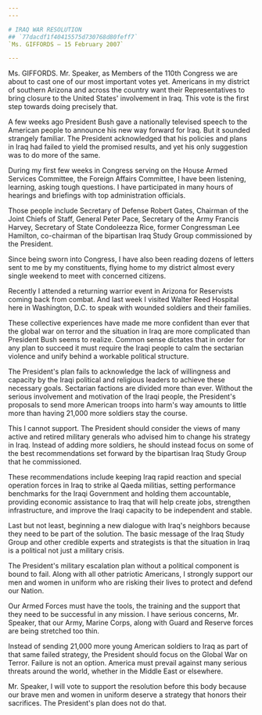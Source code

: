 ```yaml
---
---

# IRAQ WAR RESOLUTION
## `77dacdf1f40415575d730768d80feff7`
`Ms. GIFFORDS — 15 February 2007`

---
```



Ms. GIFFORDS. Mr. Speaker, as Members of the 110th Congress we are 
about to cast one of our most important votes yet. Americans in my 
district of southern Arizona and across the country want their 
Representatives to bring closure to the United States' involvement in 
Iraq. This vote is the first step towards doing precisely that.

A few weeks ago President Bush gave a nationally televised speech to 
the American people to announce his new way forward for Iraq. But it 
sounded strangely familiar. The President acknowledged that his 
policies and plans in Iraq had failed to yield the promised results, 
and yet his only suggestion was to do more of the same.

During my first few weeks in Congress serving on the House Armed 
Services Committee, the Foreign Affairs Committee, I have been 
listening, learning, asking tough questions. I have participated in 
many hours of hearings and briefings with top administration officials.

Those people include Secretary of Defense Robert Gates, Chairman of 
the Joint Chiefs of Staff, General Peter Pace, Secretary of the Army 
Francis Harvey, Secretary of State Condoleezza Rice, former Congressman 
Lee Hamilton, co-chairman of the bipartisan Iraq Study Group 
commissioned by the President.

Since being sworn into Congress, I have also been reading dozens of 
letters sent to me by my constituents, flying home to my district 
almost every single weekend to meet with concerned citizens.

Recently I attended a returning warrior event in Arizona for 
Reservists coming back from combat. And last week I visited Walter Reed 
Hospital here in Washington, D.C. to speak with wounded soldiers and 
their families.

These collective experiences have made me more confident than ever 
that the global war on terror and the situation in Iraq are more 
complicated than President Bush seems to realize. Common sense dictates 
that in order for any plan to succeed it must require the Iraqi people 
to calm the sectarian violence and unify behind a workable political 
structure.

The President's plan fails to acknowledge the lack of willingness and 
capacity by the Iraqi political and religious leaders to achieve these 
necessary goals. Sectarian factions are divided more than ever. Without 
the serious involvement and motivation of the Iraqi people, the 
President's proposals to send more American troops into harm's way 
amounts to little more than having 21,000 more soldiers stay the 
course.

This I cannot support. The President should consider the views of 
many active and retired military generals who advised him to change his 
strategy in Iraq. Instead of adding more soldiers, he should instead 
focus on some of the best recommendations set forward by the bipartisan 
Iraq Study Group that he commissioned.

These recommendations include keeping Iraq rapid reaction and special 
operation forces in Iraq to strike al Qaeda militias, setting 
performance benchmarks for the Iraqi Government and holding them 
accountable, providing economic assistance to Iraq that will help 
create jobs, strengthen infrastructure, and improve the Iraqi capacity 
to be independent and stable.

Last but not least, beginning a new dialogue with Iraq's neighbors 
because they need to be part of the solution. The basic message of the 
Iraq Study Group and other credible experts and strategists is that the 
situation in Iraq is a political not just a military crisis.

The President's military escalation plan without a political 
component is bound to fail. Along with all other patriotic Americans, I 
strongly support our men and women in uniform who are risking their 
lives to protect and defend our Nation.

Our Armed Forces must have the tools, the training and the support 
that they need to be successful in any mission. I have serious 
concerns, Mr. Speaker, that our Army, Marine Corps, along with Guard 
and Reserve forces are being stretched too thin.



Instead of sending 21,000 more young American soldiers to Iraq as 
part of that same failed strategy, the President should focus on the 
Global War on Terror. Failure is not an option. America must prevail 
against many serious threats around the world, whether in the Middle 
East or elsewhere.

Mr. Speaker, I will vote to support the resolution before this body 
because our brave men and women in uniform deserve a strategy that 
honors their sacrifices. The President's plan does not do that.